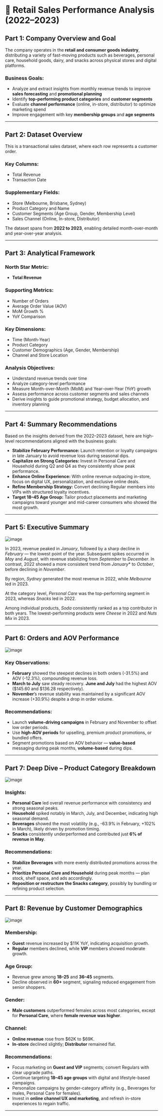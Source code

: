 # 🛒 Retail Sales Performance Analysis (2022–2023)

## Part 1: Company Overview and Goal

The company operates in the **retail and consumer goods industry**, distributing a variety of fast-moving products such as beverages, personal care, household goods, dairy, and snacks across physical stores and digital platforms.

### Business Goals:
- Analyze and extract insights from monthly revenue trends to improve **sales forecasting** and **promotional planning**
- Identify **top-performing product categories** and **customer segments**
- Evaluate **channel performance** (online, in-store, distributor) to optimize marketing spend
- Improve engagement with key **membership groups** and **age segments**

---

## Part 2: Dataset Overview

This is a transactional sales dataset, where each row represents a customer order.

### Key Columns:
- Total Revenue  
- Transaction Date  

### Supplementary Fields:
- Store (Melbourne, Brisbane, Sydney)  
- Product Category and Name  
- Customer Segments (Age Group, Gender, Membership Level)  
- Sales Channel (Online, In-store, Distributor)  

The dataset spans from **2022 to 2023**, enabling detailed month-over-month and year-over-year analysis.

---

## Part 3: Analytical Framework

### North Star Metric:
- **Total Revenue**

### Supporting Metrics:
- Number of Orders  
- Average Order Value (AOV)  
- MoM Growth %  
- YoY Comparison  

### Key Dimensions:
- Time (Month-Year)  
- Product Category  
- Customer Demographics (Age, Gender, Membership)  
- Channel and Store Location  

### Analysis Objectives:
- Understand revenue trends over time  
- Analyze category-level performance  
- Measure Month-over-Month (MoM) and Year-over-Year (YoY) growth  
- Assess performance across customer segments and sales channels  
- Derive insights to guide promotional strategy, budget allocation, and inventory planning

---

## Part 4: Summary Recommendations

Based on the insights derived from the 2022–2023 dataset, here are high-level recommendations aligned with the business goals:

- **Stabilize February Performance:** Launch retention or loyalty campaigns in late January to avoid revenue loss during seasonal dips.
- **Capitalize on Strong Categories:** Invest in Personal Care and Household during Q2 and Q4 as they consistently show peak performance.
- **Enhance Online Experience:** With online revenue outpacing in-store, focus on digital UX, personalization, and exclusive online deals.
- **Refine Membership Strategy:** Convert declining Regular members into VIPs with structured loyalty incentives.
- **Target 18–45 Age Group:** Tailor product placements and marketing campaigns toward younger and mid-career consumers who showed the most growth.

---

## Part 5: Executive Summary

![image](https://github.com/user-attachments/assets/3c4bd3df-2bd2-4859-af0a-85e061f1d51f)

In 2023, revenue peaked in *January*, followed by a sharp decline in *February* — the lowest point of the year. Subsequent spikes occurred in *May* and *August*, with revenue stabilizing from *September* to *December*. 
In contrast, 2022 showed a more consistent trend from *January** to *October*, before declining in *November*.

By region, *Sydney* generated the most revenue in 2022, while *Melbourne* led in 2023.

At the category level, *Personal Care* was the top-performing segment in 2023, whereas *Snacks* led in 2022.

Among individual products, *Soda* consistently ranked as a top contributor in both years. The lowest-performing products were *Cheese* in 2022 and *Nuts Mix* in 2023.

---

## Part 6: Orders and AOV Performance

![image](https://github.com/user-attachments/assets/005e9cb9-1fbe-4f26-883f-d8f1d6820713)

### Key Observations:
- **February** showed the steepest declines in both orders (-31.5%) and AOV (-12.3%), compounding revenue loss.
- **March to July** saw steady recovery. **June and July** had the highest AOV ($145.60 and $136.28 respectively).
- **November**’s revenue stability was maintained by a significant AOV increase (+30.9%) despite a drop in order volume.

### Recommendations:
- Launch **volume-driving campaigns** in February and November to offset low order periods.
- Use **high-AOV periods** for upselling, premium product promotions, or bundled offers.
- Segment promotions based on AOV behavior — **value-based** messaging during peak months, **volume-based** during dips.

---

## Part 7: Deep Dive – Product Category Breakdown

![image](https://github.com/user-attachments/assets/d7b406f3-a4c0-42ae-893d-cc3d62586bba)

### Insights:
- **Personal Care** led overall revenue performance with consistency and strong seasonal peaks.
- **Household** spiked notably in March, July, and December, indicating high seasonal demand.
- **Beverages** showed the most volatility (e.g., -63.9% in February, +102% in March), likely driven by promotion timing.
- **Snacks** consistently underperformed and contributed just **6% of revenue in May**.

### Recommendations:
- **Stabilize Beverages** with more evenly distributed promotions across the year.
- **Prioritize Personal Care and Household** during peak months — plan stock, shelf space, and ads accordingly.
- **Reposition or restructure the Snacks category**, possibly by bundling or refining product selection.

---

## Part 8: Revenue by Customer Demographics

![image](https://github.com/user-attachments/assets/7b3e5878-aa7e-4a01-8d59-3e82d7425826)

### Membership:
- **Guest** revenue increased by $11K YoY, indicating acquisition growth.
- **Regular** members declined, while **VIP** members showed moderate growth.

### Age Group:
- Revenue grew among **18–25** and **36–45** segments.
- Decline observed in **60+** segment, signaling reduced engagement from senior shoppers.

### Gender:
- **Male customers** outperformed females across most categories, except for **Personal Care**, where **female revenue was higher**.

### Channel:
- **Online revenue** rose from $62K to $69K.
- **In-store** declined slightly; **Distributor** remained flat.

### Recommendations:
- Focus marketing on **Guest and VIP** segments; convert Regulars with clear upgrade paths.
- Continue targeting **18–45 age groups** with digital and lifestyle-based campaigns.
- Personalize campaigns by gender-category affinity (e.g., Beverages for males, Personal Care for females).
- Invest in **online channel UX and marketing**, and refresh in-store experiences to regain traffic.

---
